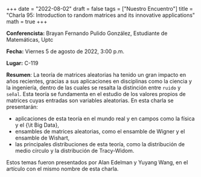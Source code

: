 +++
date  = "2022-08-02"
draft = false
tags  = ["Nuestro Encuentro"]
title = "Charla 95: Introduction to random matrices and its innovative applications"
math  = true
+++

**Conferencista:** Brayan Fernando Pulido González, Estudiante de Matemáticas, Uptc

**Fecha:** Viernes 5 de agosto de 2022, 3:00 p.m.

**Lugar:** C-119 

**Resumen**: La teoría de matrices aleatorias ha tenido un gran impacto en años recientes, gracias a sus aplicaciones en disciplinas como la ciencia y la ingeniería, dentro de las cuales se resalta la distinción entre `ruido` y `señal`. Esta teoría se fundamenta en el estudio de los valores propios de matrices cuyas entradas son variables aleatorias. En esta charla se presentarán:

* aplicaciones de esta teoría en el mundo real y en campos como la física y el {\it Big Data},
* ensambles de matrices aleatorias, como el ensamble de Wigner y el ensamble de Wishart,
* las principales distribuciones de esta teoría, como la distribución de medio círculo y la distribución de Tracy-Widom.

Estos temas fueron presentados por Alan Edelman y Yuyang Wang, en el artículo con el mismo nombre de esta charla.

